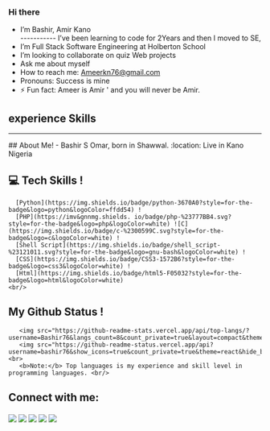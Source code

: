 ### Hi there  
-  I’m Bashir, Amir Kano  
----------- I’ve been learning to code for 2Years and then I moved to SE, 
- I’m Full Stack Software Engineering at  Holberton School 
-  I’m looking to collaborate on quiz Web projects 
-  Ask me about myself 
-  How to reach me: Ameerkn76@gmail.com 
-  Pronouns: Success is mine  
- ⚡ Fun fact:  Ameer  is Amir ' and you will never be Amir. 
##  experience Skills  

<hr>
##  About Me!
-  Bashir S Omar, born in Shawwal. 
:location: Live in Kano Nigeria  

## :computer: Tech Skills !
      [Python](https://img.shields.io/badge/python-3670A0?style=for-the-badge&logo=python&logoColor=ffdd54) !
      [PHP](https://imv&gnnmg.shields. io/badge/php-%23777BB4.svg?style=for-the-badge&logo=php&logoColor=white) ![C](https://img.shields.io/badge/c-%2300599C.svg?style=for-the-badge&logo=c&logoColor=white) ! 
      [Shell Script](https://img.shields.io/badge/shell_script-%23121011.svg?style=for-the-badge&logo=gnu-bash&logoColor=white) !
      [CSS](https://img.shields.io/badge/CSS3-1572B6?style=for-the-badge&logo=css3&logoColor=white) !
      [Html](https://img.shields.io/badge/html5-F05032?style=for-the-badge&logo=html&logoColor=white)
    <br/> 
##  My Github Status !
       <img src="https://github-readme-stats.vercel.app/api/top-langs/?username=Bashir76&langs_count=8&count_private=true&layout=compact&theme=react&hide_border=true&bg_color=0D1117"> 
       <img src="https://github-readme-status.vercel.app/api?username=bashir76&show_icons=true&count_private=true&theme=react&hide_border=true&bg_color=0D1117"> <br> 
       <b>Note:</b> Top languages is my experience and skill level in programming languages. <br/> 
## Connect with me: <p align="left"> 
<a href='https://wa.me/2348164808800?text=Assalamu-alaikum!,%20Hi%20My%20Name%20is'><img src='https://img.shields.io/badge/WhatsApp-25D366?style=for-the-badge&logo=whatsapp&logoColor=white' /></a> 
<img src='https://img.shields.io/badge/WhatsApp-25D366?style=for-the-badge&logo=whatsapp&logoColor=white' /></a> 
<a href='mailto:ameerkn76@gmail.com'>
<img src='https://img.shields.io/badge/Gmail-D14836?style=for-the-badge&logo=gmail&logoColor=white' /></a> 
<a href='https://www.linkedin.com/in/amir-kano-bk-5752b0239'>
<img src='https://img.shields.io/badge/LinkedIn-0077B5?style=for-the-badge&logo=linkedin&logoColor=white' /></a> <a href='https://twitter.com/ameersomar1'>
<img src='https://img.shields.io/badge/Twitter-1DA1F2?style=for-the-badge&logo=twitter&logoColor=white' /></a> </p>
